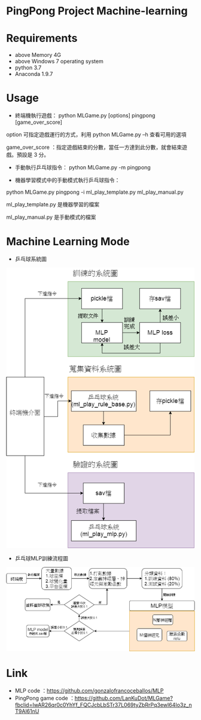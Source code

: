 # PingPong Project Machine-learning

# Requirements
* above Memory 4G
* above Windows 7 operating system
* python 3.7
* Anaconda 1.9.7
# Usage
* 終端機執行遊戲：
python MLGame.py [options] pingpong [game_over_score]

option 可指定遊戲運行的方式，利用 python MLGame.py –h 查看可用的選項

game_over_score ：指定遊戲結束的分數，當任一方達到此分數，就會結束遊戲。預設是 3 分。

* 手動執行乒乓球指令：
python MLGame.py -m pingpong

* 機器學習模式中的手動模式執行乒乓球指令：

python MLGame.py pingpong -i ml_play_template.py ml_play_manual.py

ml_play_template.py 是機器學習的檔案

ml_play_manual.py 是手動模式的檔案

# Machine Learning Mode
* 乒乓球系統圖

![image](https://github.com/BBS86x1023/PingPong-project-management-of-Machine-learning/blob/master/picture/%E7%B3%BB%E7%B5%B1%E5%9C%96.png)

* 乒乓球MLP訓練流程圖

![image](https://github.com/BBS86x1023/PingPong-project-management-of-Machine-learning/blob/master/picture/%E4%B9%92%E4%B9%93%E7%90%83MLP%E8%A8%93%E7%B7%B4%E6%B5%81%E7%A8%8B%E5%9C%96.png)

# Link
* MLP code ：https://github.com/gonzalofrancoceballos/MLP
* PingPong game code ：https://github.com/LanKuDot/MLGame?fbclid=IwAR26qr0c0YhYf_FQCJcbLbSTr37L069tyZbRrPq3ewI64Io3z_nT9Al61nU
